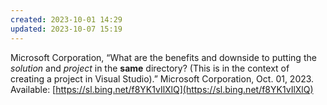 ```yaml
---
created: 2023-10-01 14:29
updated: 2023-10-07 15:19
---
```


Microsoft Corporation, “What are the benefits and downside to putting the _solution_ and _project_ in the **same** directory? (This is in the context of creating a project in Visual Studio).” Microsoft Corporation, Oct. 01, 2023. Available: [https://sl.bing.net/f8YK1vIlXlQ](https://sl.bing.net/f8YK1vIlXlQ)
